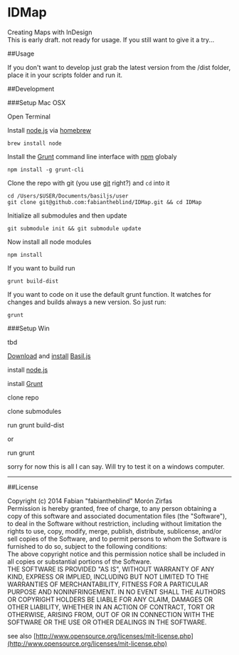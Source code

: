 IDMap
=====

Creating Maps with InDesign  
This is early draft. not ready for usage. If you still want to give it a try...

##Usage  

If you don't want to develop just grab the latest version from the /dist folder, place it in your scripts folder and run it.

##Development

###Setup Mac OSX  

Open Terminal  

Install [node.js](http://nodejs.org) via [homebrew](http://brew.sh)  

    brew install node  

Install the [Grunt](http://gruntjs.com) command line interface with [npm](https://www.npmjs.org) globaly  

    npm install -g grunt-cli  

Clone the repo with git (you use [git](http://git-scm.com) right?) and `cd` into it  

    cd /Users/$USER/Documents/basiljs/user
    git clone git@github.com:fabiantheblind/IDMap.git && cd IDMap  

Initialize all submodules and then update  

    git submodule init && git submodule update  

Now install all node modules  

    npm install  

If you want to build run

    grunt build-dist  

If you want to code on it use the default grunt function. It watches for changes and builds always a new version. So just run:

    grunt



###Setup Win  

tbd


[Download](http://basiljs.ch/download/) and [install](http://basiljs.ch/tutorials/installation-and-getting-started/) [Basil.js](http://basiljs.ch)  

install [node.js](http://nodejs.org)   

install [Grunt](http://gruntjs.com)  

clone repo  

clone submodules  

run grunt build-dist  

or  

run grunt  

sorry for now this is all I can say. Will try to test it on a windows computer.  


-----------

##License  

Copyright (c)  2014 Fabian "fabiantheblind" Morón Zirfas  
Permission is hereby granted, free of charge, to any person obtaining a copy of this software and associated documentation files (the "Software"), to deal in the Software  without restriction, including without limitation the rights to use, copy, modify, merge, publish, distribute, sublicense, and/or sell copies of the Software, and to  permit persons to whom the Software is furnished to do so, subject to the following conditions:  
The above copyright notice and this permission notice shall be included in all copies or substantial portions of the Software.  
THE SOFTWARE IS PROVIDED "AS IS", WITHOUT WARRANTY OF ANY KIND, EXPRESS OR IMPLIED, INCLUDING BUT NOT LIMITED TO THE WARRANTIES OF MERCHANTABILITY, FITNESS FOR A  PARTICULAR PURPOSE AND NONINFRINGEMENT. IN NO EVENT SHALL THE AUTHORS OR COPYRIGHT HOLDERS BE LIABLE FOR ANY CLAIM, DAMAGES OR OTHER LIABILITY, WHETHER IN AN ACTION OF  CONTRACT, TORT OR OTHERWISE, ARISING FROM, OUT OF OR IN CONNECTION WITH THE SOFTWARE OR THE USE OR OTHER DEALINGS IN THE SOFTWARE.  

see also [http://www.opensource.org/licenses/mit-license.php](http://www.opensource.org/licenses/mit-license.php)

